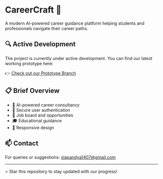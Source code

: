 # CareerCraft 🚀

A modern AI-powered career guidance platform helping students and professionals navigate their career paths.

## 🔍 Active Development

The project is currently under active development. You can find our latest working prototype here:

👉 [Check out our Prototype Branch](https://github.com/Asterrage2209/CareerCraft/tree/Prototype)

## 📋 Brief Overview

- 🤖 AI-powered career consultancy
- 🔐 Secure user authentication
- 💼 Job board and opportunities
- 🎓 Educational guidance
- 📱 Responsive design

## 📫 Contact

For queries or suggestions: slapandya1407@gmail.com

---
⭐ Star this repository to stay updated with our progress!
